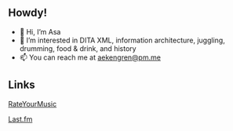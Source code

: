 ## Howdy!
- 👋 Hi, I’m Asa
- 👀 I’m interested in DITA XML, information architecture, juggling, drumming, food & drink, and history
- 📫 You can reach me at aekengren@pm.me

## Links
[RateYourMusic](https://rateyourmusic.com/~aekengren)

[Last.fm](https://www.last.fm/user/Ekengren)

<!---
AsaEkengren/AsaEkengren is a ✨ special ✨ repository because its `README.md` (this file) appears on your GitHub profile.
You can click the Preview link to take a look at your changes.
--->
